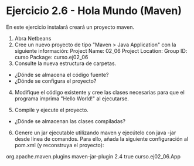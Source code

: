 # Ejercicio 2.6 - Hola Mundo (Maven)

En este ejercicio instalará creará un proyecto maven.

1. Abra Netbeans
2. Cree un nuevo proyecto de tipo "Maven > Java Application" con la siguiente información:
Project Name: 02_06
Project Location: <carpeta de este ejercicio>
Group ID: curso
Package: curso.ej02_06
3. Consulte la nueva estructura de carpetas.
* ¿Dónde se almacena el código fuente?
* ¿Dónde se configura el proyecto?

4. Modifique el código existente y cree las clases necesarias para que el programa imprima "Hello World!" al ejecutarse.

5. Compile y ejecute el proyecto.
* ¿Dónde se almacenan las clases compiladas?

6. Genere un jar ejecutable utilizando maven y ejecútelo con java -jar desde línea de comandos. Para ello, añada la siguiente configuración al pom.xml (y reconstruya el proyecto):

  <build>
    <plugins>
      <plugin>
        <groupId>org.apache.maven.plugins</groupId>
        <artifactId>maven-jar-plugin</artifactId>
        <version>2.4</version>
        <configuration>
          <archive>
            <manifest>
              <addClasspath>true</addClasspath>
              <mainClass>curso.ej02_06.App</mainClass>
            </manifest>
          </archive>
        </configuration>
      </plugin>
    </plugins>
  </build>